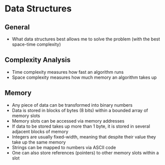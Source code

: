 # Data Structures

## General

* What data structures best allows me to solve the problem (with the best space-time complexity)

## Complexity Analysis

* Time complexity measures how fast an algorithm runs
* Space complexity measures how much memory an algorithm takes up

## Memory

* Any piece of data can be transformed into binary numbers
* Data is stored in blocks of bytes (8 bits) within a bounded array of memory slots
* Memory slots can be accessed via memory addresses
* If data to be stored takes up more than 1 byte, it is stored in several adjacent blocks of memory 
* Integers are usually fixed-width, meaning that despite their value they take up the same memory
* Strings can be mapped to numbers via ASCII code
* One can also store references (pointers) to other memory slots within a slot